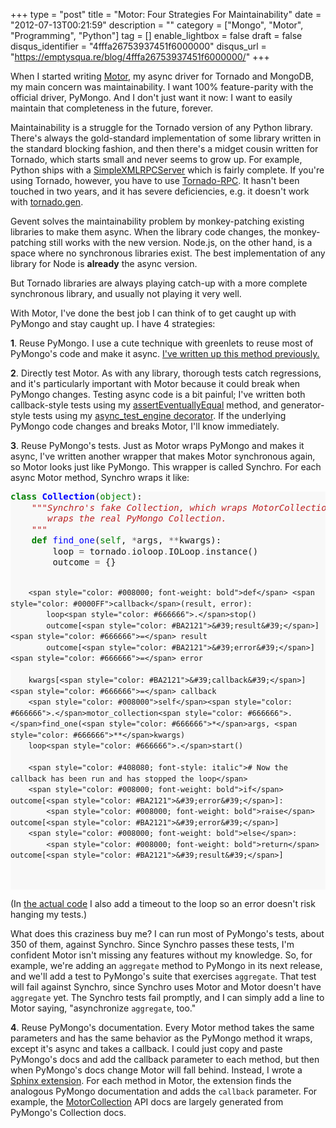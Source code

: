 +++
type = "post"
title = "Motor: Four Strategies For Maintainability"
date = "2012-07-13T00:21:59"
description = ""
category = ["Mongo", "Motor", "Programming", "Python"]
tag = []
enable_lightbox = false
draft = false
disqus_identifier = "4fffa26753937451f6000000"
disqus_url = "https://emptysqua.re/blog/4fffa26753937451f6000000/"
+++

<p>When I started writing <a href="/motor/">Motor</a>, my async driver for Tornado and MongoDB, my main concern was maintainability. I want 100% feature-parity with the official driver, PyMongo. And I don't just want it now: I want to easily maintain that completeness in the future, forever.</p>
<p>Maintainability is a struggle for the Tornado version of any Python library. There's always the gold-standard implementation of some library written in the standard blocking fashion, and then there's a midget cousin written for Tornado, which starts small and never seems to grow up. For example, Python ships with a <a href="http://docs.python.org/library/simplexmlrpcserver.html">SimpleXMLRPCServer</a> which is fairly complete. If you're using Tornado, however, you have to use <a href="https://github.com/joshmarshall/tornadorpc/">Tornado-RPC</a>. It hasn't been touched in two years, and it has severe deficiencies, e.g. it doesn't work with <a href="http://www.tornadoweb.org/en/latest/gen.html">tornado.gen</a>.</p>
<p>Gevent solves the maintainability problem by monkey-patching existing libraries to make them async. When the library code changes, the monkey-patching still works with the new version. Node.js, on the other hand, is a space where no synchronous libraries exist. The best implementation of any library for Node is <strong>already</strong> the async version.</p>
<p>But Tornado libraries are always playing catch-up with a more complete synchronous library, and usually not playing it very well.</p>
<p>With Motor, I've done the best job I can think of to get caught up with PyMongo and stay caught up. I have 4 strategies:</p>
<p><strong>1</strong>. Reuse PyMongo. I use a cute technique with greenlets to reuse most of PyMongo's code and make it async. <a href="/motor-internals-how-i-asynchronized-a-synchronous-library/">I've written up this method previously.</a></p>
<p><strong>2</strong>. Directly test Motor. As with any library, thorough tests catch regressions, and it's particularly important with Motor because it could break when PyMongo changes. Testing async code is a bit painful; I've written both callback-style tests using my <a href="/tornado-unittesting-eventually-correct/">assertEventuallyEqual</a> method, and generator-style tests using my <a href="/tornado-unittesting-with-generators/">async_test_engine decorator</a>. If the underlying PyMongo code changes and breaks Motor, I'll know immediately.</p>
<p><strong>3</strong>. Reuse PyMongo's tests. Just as Motor wraps PyMongo and makes it async, I've written another wrapper that makes Motor synchronous again, so Motor looks just like PyMongo. This wrapper is called Synchro. For each async Motor method, Synchro wraps it like:</p>
<div class="codehilite" style="background: #f8f8f8"><pre style="line-height: 125%"><span style="color: #008000; font-weight: bold">class</span> <span style="color: #0000FF; font-weight: bold">Collection</span>(<span style="color: #008000">object</span>):
    <span style="color: #BA2121; font-style: italic">&quot;&quot;&quot;Synchro&#39;s fake Collection, which wraps MotorCollection, which</span>
<span style="color: #BA2121; font-style: italic">       wraps the real PyMongo Collection.</span>
<span style="color: #BA2121; font-style: italic">    &quot;&quot;&quot;</span>
    <span style="color: #008000; font-weight: bold">def</span> <span style="color: #0000FF">find_one</span>(<span style="color: #008000">self</span>, <span style="color: #666666">*</span>args, <span style="color: #666666">**</span>kwargs):
        loop <span style="color: #666666">=</span> tornado<span style="color: #666666">.</span>ioloop<span style="color: #666666">.</span>IOLoop<span style="color: #666666">.</span>instance()
        outcome <span style="color: #666666">=</span> {}

        <span style="color: #008000; font-weight: bold">def</span> <span style="color: #0000FF">callback</span>(result, error):
            loop<span style="color: #666666">.</span>stop()
            outcome[<span style="color: #BA2121">&#39;result&#39;</span>] <span style="color: #666666">=</span> result
            outcome[<span style="color: #BA2121">&#39;error&#39;</span>] <span style="color: #666666">=</span> error

        kwargs[<span style="color: #BA2121">&#39;callback&#39;</span>] <span style="color: #666666">=</span> callback
        <span style="color: #008000">self</span><span style="color: #666666">.</span>motor_collection<span style="color: #666666">.</span>find_one(<span style="color: #666666">*</span>args, <span style="color: #666666">**</span>kwargs)
        loop<span style="color: #666666">.</span>start()

        <span style="color: #408080; font-style: italic"># Now the callback has been run and has stopped the loop</span>
        <span style="color: #008000; font-weight: bold">if</span> outcome[<span style="color: #BA2121">&#39;error&#39;</span>]:
            <span style="color: #008000; font-weight: bold">raise</span> outcome[<span style="color: #BA2121">&#39;error&#39;</span>]
        <span style="color: #008000; font-weight: bold">else</span>:
            <span style="color: #008000; font-weight: bold">return</span> outcome[<span style="color: #BA2121">&#39;result&#39;</span>]
</pre></div>


<p>(In <a href="https://github.com/mongodb/motor/blob/master/synchro/__init__.py">the actual code</a> I also add a timeout to the loop so an error doesn't risk hanging my tests.)</p>
<p>What does this craziness buy me? I can run most of PyMongo's tests, about 350 of them, against Synchro. Since Synchro passes these tests, I'm confident Motor isn't missing any features without my knowledge. So, for example, we're adding an <code>aggregate</code> method to PyMongo in its next release, and we'll add a test to PyMongo's suite that exercises <code>aggregate</code>. That test will fail against Synchro, since Synchro uses Motor and Motor doesn't have <code>aggregate</code> yet. The Synchro tests fail promptly, and I can simply add a line to Motor saying, "asynchronize <code>aggregate</code>, too."</p>
<p><strong>4</strong>. Reuse PyMongo's documentation. Every Motor method takes the same parameters and has the same behavior as the PyMongo method it wraps, except it's async and takes a callback. I could just copy and paste PyMongo's docs and add the callback parameter to each method, but then when PyMongo's docs change Motor will fall behind. Instead, I wrote a <a href="https://github.com/mongodb/motor/blob/master/doc/motor_extensions.py">Sphinx extension</a>. For each method in Motor, the extension finds the analogous PyMongo documentation and adds the <code>callback</code> parameter. For example, the <a href="http://motor.readthedocs.org/en/stable/api/motor_collection.html">MotorCollection</a> API docs are largely generated from PyMongo's Collection docs.</p>
